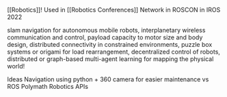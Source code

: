 [[Robotics]]!
Used in [[Robotics Conferences]]
Network in ROSCON
in IROS 2022

slam navigation for autonomous mobile robots, 
interplanetary wireless communication and control, 
payload capacity to motor size and body design, 
distributed connectivity in constrained environments, 
puzzle box systems or origami for load rearrangement, 
decentralized control of robots, 
distributed or graph-based multi-agent learning for mapping the physical world!


Ideas
Navigation using python + 360 camera for easier maintenance vs ROS
Polymath Robotics APIs

